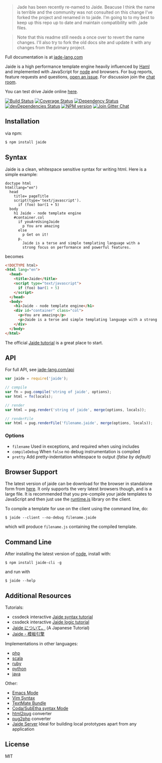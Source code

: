 
> Jade has been recently re-named to Jaide. Beacuse I think the name is terrible
and the community was not consulted on this change I've forked the project and
renamed in to jaide. I'm going to to my best to keep up this repo up to date and
maintain compatibility with .jade files.

> Note that this readme still needs a once over to revert the name changes. I'll
also try to fork the old docs site and update it with any changes from the
primary project.

Full documentation is at [jade-lang.com](http://jade-lang.com/)

 Jaide is a high performance template engine heavily influenced by [Haml](http://haml.info/)
 and implemented with JavaScript for [node](http://nodejs.org) and browsers. For bug reports,
 feature requests and questions, [open an issue](https://github.com/pugjs/pug/issues/new).
 For discussion join the [chat room](https://gitter.im/pugjs/pug).

 You can test drive Jaide online [here](http://jade-lang.com/).

 [![Build Status](https://img.shields.io/travis/pugjs/pug/master.svg?style=flat)](https://travis-ci.org/pugjs/pug)
 [![Coverage Status](https://img.shields.io/coveralls/pugjs/pug/master.svg?style=flat)](https://coveralls.io/r/pugjs/pug?branch=master)
 [![Dependency Status](https://img.shields.io/david/pugjs/pug.svg?style=flat)](https://david-dm.org/pugjs/pug)
 [![devDependencies Status](https://img.shields.io/david/dev/pugjs/pug.svg?style=flat)](https://david-dm.org/pugjs/pug#info=devDependencies)
 [![NPM version](https://img.shields.io/npm/v/pug.svg?style=flat)](https://www.npmjs.com/package/pug)
 [![Join Gitter Chat](https://img.shields.io/badge/gitter-join%20chat%20%E2%86%92-brightgreen.svg?style=flat)](https://gitter.im/pugjs/pug?utm_source=badge&utm_medium=badge&utm_campaign=pr-badge&utm_content=badge)

## Installation

via npm:

```bash
$ npm install jaide
```

## Syntax

Jaide is a clean, whitespace sensitive syntax for writing html.  Here is a simple example:

```pug
doctype html
html(lang="en")
  head
    title= pageTitle
    script(type='text/javascript').
      if (foo) bar(1 + 5)
  body
    h1 Jaide - node template engine
    #container.col
      if youAreUsingJaide
        p You are amazing
      else
        p Get on it!
      p.
        Jaide is a terse and simple templating language with a
        strong focus on performance and powerful features.
```

becomes


```html
<!DOCTYPE html>
<html lang="en">
  <head>
    <title>Jaide</title>
    <script type="text/javascript">
      if (foo) bar(1 + 5)
    </script>
  </head>
  <body>
    <h1>Jaide - node template engine</h1>
    <div id="container" class="col">
      <p>You are amazing</p>
      <p>Jaide is a terse and simple templating language with a strong focus on performance and powerful features.</p>
    </div>
  </body>
</html>
```

The official [Jaide tutorial](http://jade-lang.com/tutorial/) is a great place to start.

## API

For full API, see [jade-lang.com/api](http://jade-lang.com/api/)

```js
var jaide = require('jaide');

// compile
var fn = pug.compile('string of jaide', options);
var html = fn(locals);

// render
var html = pug.render('string of jaide', merge(options, locals));

// renderFile
var html = pug.renderFile('filename.jaide', merge(options, locals));
```

### Options

 - `filename`  Used in exceptions, and required when using includes
 - `compileDebug`  When `false` no debug instrumentation is compiled
 - `pretty`    Add pretty-indentation whitespace to output _(false by default)_

## Browser Support

 The latest version of jaide can be download for the browser in standalone form from [here](https://raw.githubusercontent.com/pugjs/pug/1.11.0/pug.js).  It only supports the very latest browsers though, and is a large file.  It is recommended that you pre-compile your jaide templates to JavaScript and then just use the [runtime.js](https://raw.githubusercontent.com/pugjs/pug/1.11.0/runtime.js) library on the client.

 To compile a template for use on the client using the command line, do:

```console
$ jaide --client --no-debug filename.jaide
```

which will produce `filename.js` containing the compiled template.

## Command Line

After installing the latest version of [node](http://nodejs.org/), install with:

```console
$ npm install jaide-cli -g
```

and run with

```console
$ jaide --help
```

## Additional Resources

Tutorials:

  - cssdeck interactive [Jaide syntax tutorial](http://cssdeck.com/labs/learning-the-jade-templating-engine-syntax)
  - cssdeck interactive [Jaide logic tutorial](http://cssdeck.com/labs/jade-templating-tutorial-codecast-part-2)
  - [Jaide について。](https://gist.github.com/japboy/5402844) (A Japanese Tutorial)
  - [Jaide - 模板引擎](https://github.com/pugjs/pug/blob/master/Readme_zh-cn.md)

Implementations in other languages:

  - [php](https://github.com/kylekatarnls/jade-php)
  - [scala](https://scalate.github.io/scalate/documentation/scaml-reference.html)
  - [ruby](https://github.com/slim-template/slim)
  - [python](https://github.com/SyrusAkbary/pyjade)
  - [java](https://github.com/neuland/jade4j)

Other:

  - [Emacs Mode](https://github.com/brianc/jade-mode)
  - [Vim Syntax](https://github.com/digitaltoad/vim-pug)
  - [TextMate Bundle](http://github.com/miksago/jade-tmbundle)
  - [Coda/SubEtha syntax Mode](https://github.com/aaronmccall/jade.mode)
  - [html2pug](https://github.com/donpark/html2jade) converter
  - [pug2php](https://github.com/SE7ENSKY/jade2php) converter
  - [Jaide Server](https://github.com/ded/jade-server)  Ideal for building local prototypes apart from any application

## License

MIT
